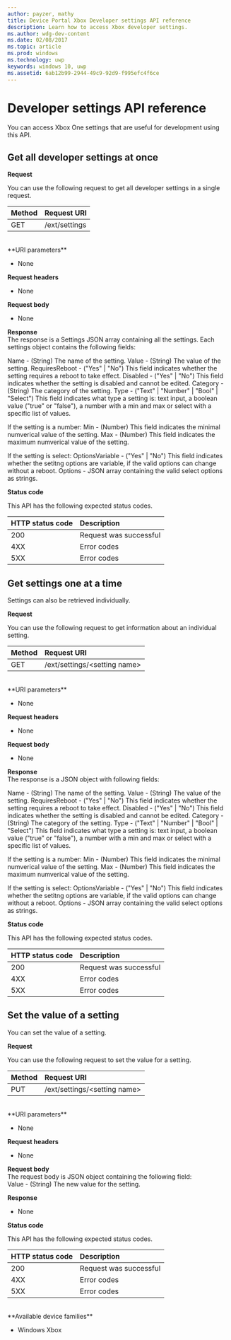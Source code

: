 ```yaml
---
author: payzer, mathy
title: Device Portal Xbox Developer settings API reference
description: Learn how to access Xbox developer settings.
ms.author: wdg-dev-content
ms.date: 02/08/2017
ms.topic: article
ms.prod: windows
ms.technology: uwp
keywords: windows 10, uwp
ms.assetid: 6ab12b99-2944-49c9-92d9-f995efc4f6ce
---
```


# Developer settings API reference   
You can access Xbox One settings that are useful for development using this API.

## Get all developer settings at once

**Request**

You can use the following request to get all developer settings in a single request.

Method      | Request URI
:------     | :-----
GET | /ext/settings
<br />
**URI parameters**

- None

**Request headers**

- None

**Request body**

- None

**Response**   
The response is a Settings JSON array containing all the settings. Each settings object contains the following fields:

Name - (String) The name of the setting.
Value - (String) The value of the setting.
RequiresReboot - ("Yes" | "No") This field indicates whether the setting requires a reboot to take effect.
Disabled - ("Yes" | "No") This field indicates whether the setting is disabled and cannot be edited.
Category - (String) The category of the setting.
Type - ("Text" | "Number" | "Bool" | "Select") This field indicates what type a setting is: text input, a boolean value ("true" or "false"), a number with a min and max or select with a specific list of values.

If the setting is a number:
Min - (Number) This field indicates the minimal numverical value of the setting.
Max - (Number) This field indicates the maximum numverical value of the setting.

If the setting is select:
OptionsVariable - ("Yes" | "No") This field indicates whether the setitng options are variable, if the valid options can change without a reboot.
Options - JSON array containing the valid select options as strings.

**Status code**

This API has the following expected status codes.

HTTP status code      | Description
:------     | :-----
200 | Request was successful
4XX | Error codes
5XX | Error codes

## Get settings one at a time
Settings can also be retrieved individually.

**Request**

You can use the following request to get information about an individual setting.

Method      | Request URI
:------     | :-----
GET | /ext/settings/\<setting name\>
<br />
**URI parameters**

- None

**Request headers**

- None

**Request body**

- None

**Response**   
The response is a JSON object with following fields:

Name - (String) The name of the setting.
Value - (String) The value of the setting.
RequiresReboot - ("Yes" | "No") This field indicates whether the setting requires a reboot to take effect.
Disabled - ("Yes" | "No") This field indicates whether the setting is disabled and cannot be edited.
Category - (String) The category of the setting.
Type - ("Text" | "Number" | "Bool" | "Select") This field indicates what type a setting is: text input, a boolean value ("true" or "false"), a number with a min and max or select with a specific list of values.

If the setting is a number:
Min - (Number) This field indicates the minimal numverical value of the setting.
Max - (Number) This field indicates the maximum numverical value of the setting.

If the setting is select:
OptionsVariable - ("Yes" | "No") This field indicates whether the setitng options are variable, if the valid options can change without a reboot.
Options - JSON array containing the valid select options as strings.

**Status code**

This API has the following expected status codes.

HTTP status code      | Description
:------     | :-----
200 | Request was successful
4XX | Error codes
5XX | Error codes

## Set the value of a setting
You can set the value of a setting.

**Request**

You can use the following request to set the value for a setting.

Method      | Request URI
:------     | :-----
PUT | /ext/settings/\<setting name\>
<br />
**URI parameters**

- None

**Request headers**

- None

**Request body**   
The request body is JSON object containing the following field:   
Value - (String) The new value for the setting.

**Response**   

- None

**Status code**

This API has the following expected status codes.

HTTP status code      | Description
:------     | :-----
200 | Request was successful
4XX | Error codes
5XX | Error codes

<br />
**Available device families**

* Windows Xbox